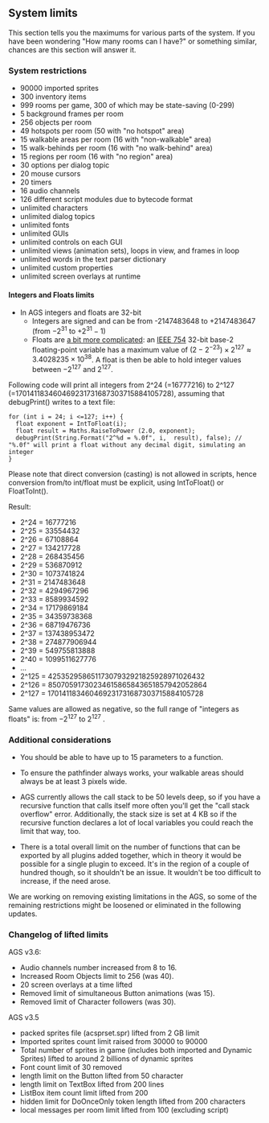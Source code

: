 ## System limits

This section tells you the maximums for various parts of the system. If
you have been wondering "How many rooms can I have?" or something
similar, chances are this section will answer it.

### System restrictions

- 90000 imported sprites
- 300 inventory items
- 999 rooms per game, 300 of which may be state-saving (0-299)
- 5 background frames per room
- 256 objects per room
- 49 hotspots per room (50 with "no hotspot" area)
- 15 walkable areas per room (16 with "non-walkable" area)
- 15 walk-behinds per room (16 with "no walk-behind" area)
- 15 regions per room (16 with "no region" area)
- 30 options per dialog topic
- 20 mouse cursors
- 20 timers
- 16 audio channels
- 126 different script modules due to bytecode format
- unlimited characters
- unlimited dialog topics
- unlimited fonts
- unlimited GUIs
- unlimited controls on each GUI
- unlimited views (animation sets), loops in view, and frames in loop
- unlimited words in the text parser dictionary
- unlimited custom properties
- unlimited screen overlays at runtime

#### Integers and Floats limits

- In AGS integers and floats are 32-bit
    - Integers are signed and can be from -2147483648 to +2147483647 (from $-2^{31}$ to $+2^{31}-1$)
    - Floats are [a bit more complicated](https://en.wikipedia.org/wiki/Single-precision_floating-point_format): an [IEEE 754](https://en.wikipedia.org/wiki/IEEE_754) 32-bit base-2 floating-point variable has a maximum value of $(2 − 2^{-23}) × 2^{127} ≈ 3.4028235 × 10^{38}$. A float is then be able to hold integer values between $-2^{127}$ and $2^{127}$.

Following code will print all integers from 2^24 (=16777216) to 2^127 (=170141183460469231731687303715884105728), assuming that debugPrint() writes to a text file:

```
for (int i = 24; i <=127; i++) {
  float exponent = IntToFloat(i); 
  float result = Maths.RaiseToPower (2.0, exponent);
  debugPrint(String.Format("2^%d = %.0f", i,  result), false); // "%.0f" will print a float without any decimal digit, simulating an integer
}
```

Please note that direct conversion (casting) is not allowed in scripts, hence conversion from/to int/float must be explicit, using IntToFloat() or FloatToInt().


Result:

* 2^24 = 16777216     
* 2^25 = 33554432     
* 2^26 = 67108864     
* 2^27 = 134217728    
* 2^28 = 268435456    
* 2^29 = 536870912    
* 2^30 = 1073741824   
* 2^31 = 2147483648   
* 2^32 = 4294967296   
* 2^33 = 8589934592   
* 2^34 = 17179869184  
* 2^35 = 34359738368  
* 2^36 = 68719476736  
* 2^37 = 137438953472 
* 2^38 = 274877906944 
* 2^39 = 549755813888 
* 2^40 = 1099511627776
* ...
* 2^125 = 42535295865117307932921825928971026432 
* 2^126 = 85070591730234615865843651857942052864 
* 2^127 = 170141183460469231731687303715884105728

Same values are allowed as negative, so the full range of "integers as floats" is: from $-2^{127}$ to $2^{127}$ .

### Additional considerations

- You should be able to have up to 15 parameters to a function.

- To ensure the pathfinder always works, your walkable areas should always be at least 3 pixels wide.

- AGS currently allows the call stack to be 50 levels deep, so if you have a recursive function that calls itself more often you'll get the "call stack overflow" error. Additionally, the stack size is set at 4 KB so if the recursive function declares a lot of local variables you could reach the limit that way, too.

- There is a total overall limit on the number of functions that can be exported by all plugins added together, which in theory it would be possible for a single plugin to exceed. It's in the region of a couple of hundred though, so it shouldn't be an issue. It wouldn't be too difficult to increase, if the need arose.

We are working on removing existing limitations in the AGS, so some of the remaining restrictions might be loosened or eliminated in the following updates.

### Changelog of lifted limits

AGS v3.6:
- Audio channels number increased from 8 to 16.
- Increased Room Objects limit to 256 (was 40).
- 20 screen overlays at a time lifted
- Removed limit of simultaneous Button animations (was 15).
- Removed limit of Character followers (was 30).

AGS v3.5
- packed sprites file (acsprset.spr) lifted from 2 GB limit
- Imported sprites count limit raised from 30000 to 90000
- Total number of sprites in game (includes both imported and Dynamic Sprites) lifted to around 2 billions of dynamic sprites
- Font count limit of 30 removed
- length limit on the Button lifted from 50 character
- length limit on TextBox lifted from 200 lines
- ListBox item count limit lifted from 200
- hidden limit for DoOnceOnly token length lifted from 200 characters
- local messages per room limit lifted from 100 (excluding script)
